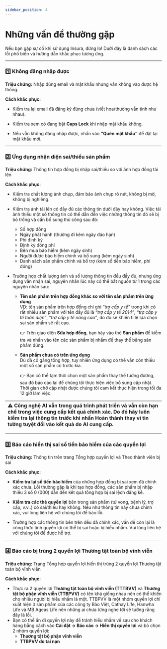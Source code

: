 ```yaml
---
sidebar_position: 4
---
```


# Những vấn đề thường gặp

Nếu bạn gặp sự cố khi sử dụng Insura, đừng lo\! Dưới đây là danh sách các lỗi phổ biến và hướng dẫn khắc phục tương ứng.

---

### **1️⃣ Không đăng nhập được**

**Triệu chứng:** Nhập đúng email và mật khẩu nhưng vẫn không vào được hệ thống.

**Cách khắc phục:**

* Kiểm tra lại email đã đăng ký đúng chưa (viết hoa/thường vẫn tính như nhau).

* Kiểm tra xem có đang bật **Caps Lock** khi nhập mật khẩu không.

* Nếu vẫn không đăng nhập được, nhấn vào **“Quên mật khẩu”** để đặt lại mật khẩu mới.

---

### **2️⃣ Ứng dụng nhận diện sai/thiếu sản phẩm**

**Triệu chứng:** Thông tin hợp đồng bị nhập sai/thiếu so với ảnh hợp đồng tải lên

**Cách khắc phục:**

* Kiểm tra chất lượng ảnh chụp, đảm bảo ảnh chụp rõ nét, không bị mờ, không bị nghiêng.

* Kiểm tra ảnh tải lên có đầy đủ các thông tin dưới đây hay không. Việc tải ảnh thiếu một số thông tin có thể dẫn đến việc những thông tin đó sẽ bị bỏ trống và cần bổ sung thủ công sau đó:

  * Số hợp đồng  
  * Ngày phát hành (thường đi kèm ngày đáo hạn)  
  * Phí định kỳ  
  * Định kỳ đóng phí  
  * Bên mua bảo hiểm (kèm ngày sinh)  
  * Người được bảo hiểm chính và bổ sung (kèm ngày sinh)  
  * Danh sách sản phẩm chính và bổ trợ (kèm số tiền bảo hiểm, phí đóng)

* Trường hợp chất lượng ảnh và số lượng thông tin đều đầy đủ, nhưng ứng dụng vẫn nhận sai, nguyên nhân lúc này có thể bắt nguồn từ 1 trong các nguyên nhân sau:

  * **Tên sản phẩm trên hợp đồng khác so với tên sản phẩm trên ứng dụng**  
    VD: tên sản phẩm trên hợp đồng chỉ ghi *“trợ cấp y tế”* trong khi có rất nhiều sản phẩm với tên đầy đủ là *“trợ cấp y tế 2014”*, *“trợ cấp y tế toàn diện”*, *“trợ cấp y tế nâng cao”*, do đó sẽ khiến tỉ lệ lựa chọn sai sản phẩm sẽ rất cao.

    👉 Trên giao diện **Sửa hợp đồng**, bạn hãy vào thẻ **Sản phẩm** để kiểm tra và nhấn vào tên các sản phẩm bị nhầm để thay thế bằng sản phẩm đúng.

  * **Sản phẩm chưa có trên ứng dụng**  
    Dù đã cố gắng tổng hợp, tuy nhiên ứng dụng có thể vẫn còn thiếu một số sản phẩm cũ trước kia.

    👉 Bạn có thể tạm thời chọn một sản phẩm thay thế tương đương, sau đó báo cáo lại để chúng tôi thực hiện việc bổ sung cập nhật. Thời gian chờ cập nhật được chúng tôi cam kết thực hiện trong tối đa 12 giờ làm việc.

| ⚠️ Công nghệ AI vẫn trong quá trình phát triển và vẫn còn hạn chế trong việc cung cấp kết quả chính xác. Do đó hãy luôn kiểm tra lại thông tin trước khi nhấn Hoàn thành thay vì tin tưởng tuyệt đối vào kết quả do AI cung cấp. |
| :---- |

---

### **3️⃣ Báo cáo hiển thị sai số tiền bảo hiểm của các quyền lợi**

**Triệu chứng:** Thông tin trên trang Tổng hợp quyền lợi và Theo thành viên bị sai

**Cách khắc phục:**

* **Kiểm tra lại số tiền bảo hiểm** của những hợp đồng bị sai xem đã chính xác chưa. Lỗi thường gặp là khi tạo hợp đồng, các sản phẩm bị nhập thiếu 3 số 0 (000) dẫn đến kết quả tổng hợp bị sai lệch đáng kể.

* **Kiểm tra các thẻ quyền lợi** bên trong sản phẩm (tử vong, bệnh lý, trợ cấp, v.v..) có sai/thiếu hay không. Nếu như thông tin này chưa chính xác, vui lòng liên hệ với chúng tôi để báo lỗi.

* Trường hợp các thông tin bên trên đều đã chính xác, vấn đề còn lại là công thức tính quyền lợi có thể bị sai hoặc bị hiểu nhầm. Vui lòng liên hệ với chúng tôi để được hỗ trợ.

---

### **4️⃣ Báo cáo bị trùng 2 quyền lợi Thương tật toàn bộ vĩnh viễn**

**Triệu chứng:** Trang Tổng hợp quyền lợi hiển thị trùng 2 quyền lợi Thương tật toàn bộ vĩnh viễn

**Cách khắc phục:**

* Thực ra 2 quyền lợi **Thương tật toàn bộ vĩnh viễn (TTTBVV)** và **Thương tật bộ phận vĩnh viễn (TTBPVV)** có tên khá giống nhau nên có thể khiến cho nhiều người bị hiểu nhầm là một. TTBPVV là một nhóm quyền lợi chỉ xuất hiện ở sản phẩm của các công ty Bảo Việt, Cathay Life, Hanwha Life và MB Ageas Life nên những ai chưa từng nghe tới sẽ tưởng rằng đây là lỗi.  
* Bạn có thể ẩn đi quyền lợi này để tránh hiểu nhầm về sau cho khách hàng bằng cách vào **Cài đặt → Báo cáo → Hiển thị quyền lợi** và bỏ chọn 2 nhóm quyền lợi:  
  * **Thương tật bộ phận vĩnh viễn**  
  * **TTBPVV do tai nạn**